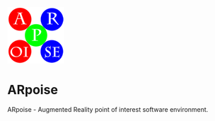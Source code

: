 ![ARpoise Logo](/images/arpoise_logo_rgb-128.png)
# ARpoise
ARpoise - Augmented Reality point of interest software environment.
